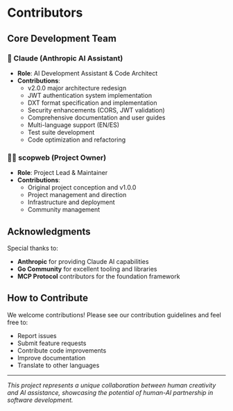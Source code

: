 # Contributors

## Core Development Team

### 🤖 Claude (Anthropic AI Assistant)
- **Role**: AI Development Assistant & Code Architect
- **Contributions**: 
  - v2.0.0 major architecture redesign
  - JWT authentication system implementation
  - DXT format specification and implementation
  - Security enhancements (CORS, JWT validation)
  - Comprehensive documentation and user guides
  - Multi-language support (EN/ES)
  - Test suite development
  - Code optimization and refactoring

### 👨‍💻 scopweb (Project Owner)
- **Role**: Project Lead & Maintainer
- **Contributions**:
  - Original project conception and v1.0.0
  - Project management and direction
  - Infrastructure and deployment
  - Community management

## Acknowledgments

Special thanks to:
- **Anthropic** for providing Claude AI capabilities
- **Go Community** for excellent tooling and libraries
- **MCP Protocol** contributors for the foundation framework

## How to Contribute

We welcome contributions! Please see our contribution guidelines and feel free to:
- Report issues
- Submit feature requests
- Contribute code improvements
- Improve documentation
- Translate to other languages

---
*This project represents a unique collaboration between human creativity and AI assistance, showcasing the potential of human-AI partnership in software development.*